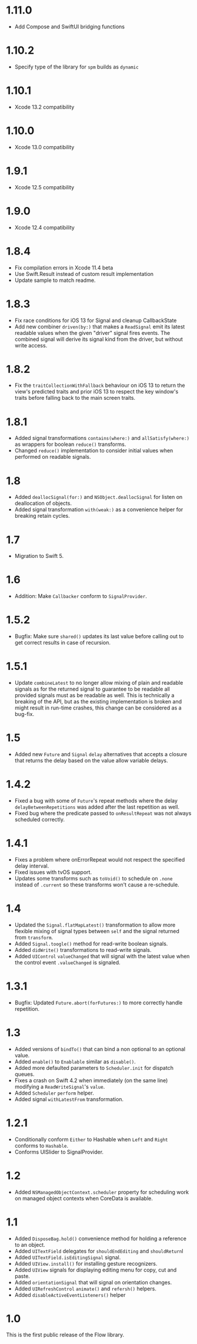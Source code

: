 # 1.11.0
- Add Compose and SwiftUI bridging functions

# 1.10.2
- Specify type of the library for `spm` builds as `dynamic`

# 1.10.1

- Xcode 13.2 compatibility

# 1.10.0

- Xcode 13.0 compatibility

# 1.9.1

- Xcode 12.5 compatibility

# 1.9.0

- Xcode 12.4 compatibility

# 1.8.4

- Fix compilation errors in Xcode 11.4 beta
- Use Swift.Result instead of custom result implementation
- Update sample to match readme.

# 1.8.3

- Fix race conditions for iOS 13 for Signal and cleanup CallbackState<Value>
- Add new combiner `driven(by:)` that makes a `ReadSignal` emit its latest readable values when the given "driver" signal fires events. The combined signal will derive its signal kind from the driver, but without write access.

# 1.8.2

- Fix the `traitCollectionWithFallback` behaviour on iOS 13 to return the view's predicted traits and prior iOS 13 to respect the key window's traits before falling back to the main screen traits.

# 1.8.1

- Added signal transformations `contains(where:)` and `allSatisfy(where:)` as wrappers for boolean `reduce()` transforms.
- Changed `reduce()` implementation to consider initial values when performed on readable signals.

# 1.8

- Added `deallocSignal(for:)` and `NSObject.deallocSignal` for listen on deallocation of objects.
- Added signal transformation `with(weak:)` as a convenience helper for breaking retain cycles.

# 1.7

- Migration to Swift 5.

# 1.6

 - Addition: Make `Callbacker` conform to `SignalProvider`.

# 1.5.2

- Bugfix: Make sure `shared()` updates its last value before calling out to get correct results in case of recursion.

# 1.5.1

- Update `combineLatest` to no longer allow mixing of plain and readable signals as for the returned signal to guarantee to be readable all provided signals must as be readable as well. This is technically a breaking of the API, but as the existing implementation is broken and might result in run-time crashes, this change can be considered as a bug-fix.

# 1.5

- Added new `Future` and `Signal` `delay` alternatives that accepts a closure that returns the delay based on the value allow variable delays.

# 1.4.2

- Fixed a bug with some of `Future`'s repeat methods where the delay `delayBetweenRepetitions` was added after the last repetition as well.
- Fixed bug where the predicate passed to `onResultRepeat` was not always scheduled correctly.

# 1.4.1

- Fixes a problem where onErrorRepeat would not respect the specified delay interval.
- Fixed issues with tvOS support.
- Updates some transforms such as `toVoid()` to schedule on `.none` instead of `.current` so these transforms won't cause a re-schedule.

# 1.4

- Updated the `Signal.flatMapLatest()` transformation to allow more flexible mixing of signal types between `self` and the signal returned from `transform`.
- Added `Signal.toogle()` method for read-write boolean signals.
- Added `didWrite()` transformations to read-write signals.
- Added `UIControl` `valueChanged` that will signal with the latest value when the control event `.valueChanged` is signaled.

# 1.3.1

- Bugfix: Updated `Future.abort(forFutures:)` to more correctly handle repetition.

# 1.3

- Added versions of `bindTo()` that can bind a non optional to an optional value.
- Added `enable()` to `Enablable` similar as `disable()`.
- Added more defaulted parameters to `Scheduler.init` for dispatch queues.
- Fixes a crash on Swift 4.2 when immediately (on the same line) modifying a `ReadWriteSignal`'s `value`.
- Added `Scheduler` `perform` helper.
- Added signal `withLatestFrom` transformation.

# 1.2.1

- Conditionally conform `Either` to Hashable when `Left` and `Right` conforms to `Hashable`.
- Conforms UISlider to SignalProvider.

# 1.2

- Added `NSManagedObjectContext.scheduler` property for scheduling work on managed object contexts when CoreData is available.

# 1.1

- Added `DisposeBag.hold()`  convenience method for holding a reference to an object.
- Added `UITextField` delegates for `shouldEndEditing` and `shouldReturn`l
- Added `UITextField.isEditingSignal` signal.
- Added `UIView.install()` for installing gesture recognizers.
- Added `UIView` signals for displaying editing menu for copy, cut and paste.
- Added `orientationSignal`  that  will signal on orientation changes.
- Added `UIRefreshControl`  `animate()` and `refersh()` helpers.
- Added `disableActiveEventListeners()` helper

# 1.0

This is the first public release of the Flow library.

